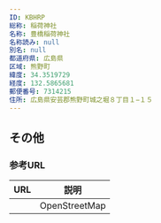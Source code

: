 ```yaml
---
ID: KBHRP
総称: 稲荷神社
名称: 豊橋稲荷神社
名称読み: null
別名: null
都道府県: 広島県
区域: 熊野町
緯度: 34.3519729
経度: 132.5865681
郵便番号: 7314215
住所: 広島県安芸郡熊野町城之堀８丁目１−１５
---
```


## その他

### 参考URL

| URL | 説明          |
| --- | ------------- |
|     | OpenStreetMap |

